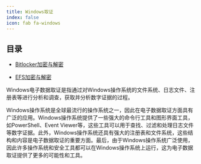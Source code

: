 ```yaml
---
title: Windows取证
index: false
icon: fab fa-windows
---
```


## 目录

- [Bitlocker加密与解密](bitlocker.md)

- [EFS加密与解密](efs.md)


Windows电子数据取证是指通过对Windows操作系统的文件系统、日志文件、注册表等进行分析和调查，获取并分析数字证据的过程。

Windows操作系统是全球最流行的操作系统之一，因此在电子数据取证方面具有广泛的应用。Windows操作系统提供了一些强大的命令行工具和图形界面工具，如PowerShell、Event Viewer等，这些工具可以用于查找、过滤和处理日志文件等数字证据。此外，Windows操作系统还具有强大的注册表和文件系统，这些结构和内容是电子数据取证的重要方面。最后，由于Windows操作系统广泛使用，因此许多操作系统和安全工具都可以在Windows操作系统上运行，这为电子数据取证提供了更多的可能性和工具。